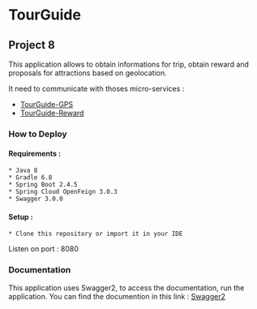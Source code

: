 # TourGuide
## Project 8

This application allows to obtain informations for trip, obtain reward and proposals for attractions based on geolocation.

It need to communicate with thoses micro-services : 
  * [TourGuide-GPS](https://github.com/Tortique/TourGuide-GPS)
  * [TourGuide-Reward](https://github.com/Tortique/TourGuide-Reward)

### How to Deploy
  #### Requirements :
    * Java 8
    * Gradle 6.8
    * Spring Boot 2.4.5
    * Spring Cloud OpenFeign 3.0.3
    * Swagger 3.0.0
    
  #### Setup :
    * Clone this repository or import it in your IDE
   
   Listen on port : 8080
   
### Documentation
  This application uses Swagger2, to access the documentation, run the application.
  You can find the documention in this link : [Swagger2](http://localhost:8080/swagger-ui/)
